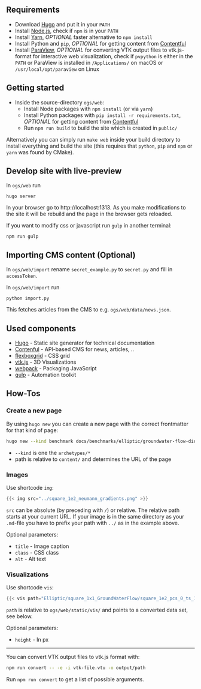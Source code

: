 ## Requirements

- Download [Hugo](https://gohugo.io/#action) and put it in your `PATH`
- Install [Node.js](https://nodejs.org/en/), check if `npm` is in your `PATH`
- Install [Yarn](https://yarnpkg.com/en/docs/install), *OPTIONAL* faster alternative to `npm install`
- Install Python and `pip`, *OPTIONAL* for getting content from [Contentful](https://contentful.com)
- Install [ParaView](http://www.paraview.org/download/), *OPTIONAL* for converting VTK output files to vtk.js-format for interactive web visualization, check if `pvpython` is either in the `PATH` or ParaView is installed in `/Applications/` on macOS or `/usr/local/opt/paraview` on Linux

## Getting started

- Inside the source-directory `ogs/web`:
  - Install Node packages with `npm install` (or via `yarn`)
  - Install Python packages with `pip install -r requirements.txt`, *OPTIONAL* for getting content from [Contentful](https://contentful.com)
  - Run `npm run build` to build the site which is created in `public/`

Alternatively you can simply run `make web` inside your build directory to install everything and build the site (this requires that `python`, `pip` and `npm` or `yarn` was found by CMake).

## Develop site with live-preview

In `ogs/web` run

    hugo server

In your browser go to http://localhost:1313. As you make modifications to the site it will be rebuild and the page in the browser gets reloaded.

If you want to modify css or javascript run `gulp` in another terminal:

    npm run gulp

## Importing CMS content (Optional)

In `ogs/web/import` rename `secret_example.py` to `secret.py` and fill in `accessToken`.

In `ogs/web/import` run

    python import.py

This fetches articles from the CMS to e.g. `ogs/web/data/news.json`.

## Used components

- [Hugo](https://gothugo.com) - Static site generator for technical documentation
- [Contenful](https://www.contentful.com/) -  API-based CMS for news, articles, ..
- [flexboxgrid](http://flexboxgrid.com/) - CSS grid
- [vtk.js](https://kitware.github.io/vtk-js/) - 3D Visualizations
- [webpack](https://webpack.github.io/) - Packaging JavaScript
- [gulp](http://gulpjs.com/) - Automation toolkit

## How-Tos

### Create a new page

By using `hugo new` you can create a new page with the correct frontmatter for that kind of page:

```bash
hugo new --kind benchmark docs/benchmarks/elliptic/groundwater-flow-dirichlet.md
```

- `--kind` is one the `archetypes/*`
- path is relative to `content/` and determines the URL of the page

### Images

Use shortcode `img`:

```go
{{< img src="../square_1e2_neumann_gradients.png" >}}
```

`src` can be absolute (by preceding with `/`) or relative. The relative path starts at your current URL. If your image is in the same directory as your `.md`-file you have to prefix your path with `../` as in the example above.

Optional parameters:

- `title` - Image caption
- `class` - CSS class
- `alt` - Alt text

### Visualizations

Use shortcode `vis`:

```go
{{< vis path="Elliptic/square_1x1_GroundWaterFlow/square_1e2_pcs_0_ts_1_t_1.000000.vtu" [height="300"] >}}
```

`path` is relative to `ogs/web/static/vis/` and points to a converted data set, see below.

Optional parameters:

- `height` - In px

----

You can convert VTK output files to vtk.js format with:

```bash
npm run convert -- -e -i vtk-file.vtu -o output/path
```

Run `npm run convert` to get a list of possible arguments.
